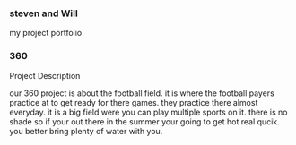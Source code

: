 ### steven and Will
my project portfolio

### 360



Project Description

our 360 project is about the football field.  it is where the football payers practice at to get ready for there games.  they practice there almost everyday.  it is a big field were you can play multiple sports on it.  there is no shade so if your out there in the summer your going to get hot real qucik.  you better bring plenty of water with you.



<script src="//vizor.io/scripts/embed.js" data-vizorurl="//vizor.io/embed/gitbritt/360-world-copy" ></script>

